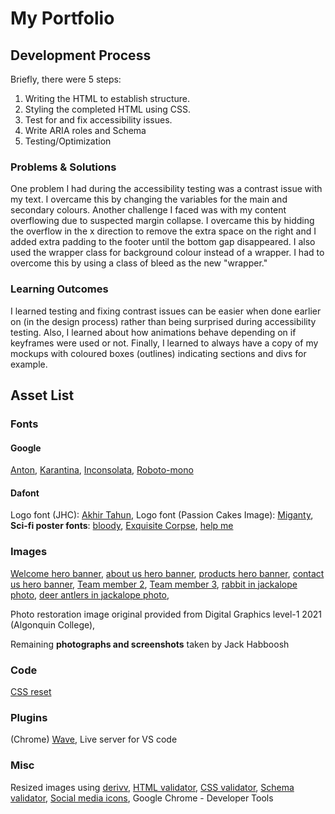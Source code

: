 # My Portfolio
## Development Process
Briefly, there were 5 steps:
1. Writing the HTML to establish structure. 
2. Styling the completed HTML using CSS.
3. Test for and fix accessibility issues.
4. Write ARIA roles and Schema
5. Testing/Optimization

### Problems & Solutions
One problem I had during the accessibility testing was a contrast issue with my text. I overcame this by changing the variables for the main and secondary colours. Another challenge I faced was with my content overflowing due to suspected margin collapse. I overcame this by hidding the overflow in the x direction to remove the extra space on the right and I added extra padding to the footer until the bottom gap disappeared. I also used the wrapper class for background colour instead of a wrapper. I had to overcome this by using a class of bleed as the new "wrapper."

### Learning Outcomes
I learned testing and fixing contrast issues can be easier when done earlier on (in the design process) rather than being surprised during accessibility testing. Also, I learned about how animations behave depending on if keyframes were used or not. Finally, I learned to always have a copy of my mockups with coloured boxes (outlines) indicating sections and divs for example. 

## Asset List
### Fonts
#### Google
[Anton](https://fonts.adobe.com/fonts/anton),
[Karantina](https://fonts.google.com/specimen/Karantina),
[Inconsolata](https://fonts.google.com/specimen/Inconsolata),
[Roboto-mono](https://fonts.google.com/specimen/Roboto+Mono)
#### Dafont
Logo font (JHC): [Akhir Tahun](https://www.dafont.com/a-akhir-tahun.font?text=JHC),
Logo font (Passion Cakes Image): [Miganty](https://www.dafont.com/miganty.font?text=Passion+Cakes),
**Sci-fi poster fonts**:
[bloody](https://www.dafont.com/bloody.font?l[]=10&l[]=1&text=Mutation+Madness),
[Exquisite Corpse](https://www.dafont.com/exquisite-corpse.font?l[]=10&l[]=1&text=Who%27s+next%3F),
[help me](https://www.dafont.com/help-me.font?text=Nobody+is+safe&l[]=10&l[]=1&back=theme)

### Images
[Welcome hero banner](https://unsplash.com/photos/qC2n6RQU4Vw), 
[about us hero banner](https://unsplash.com/photos/vbxyFxlgpjM),
[products hero banner](https://unsplash.com/photos/WHWYBmtn3_0),
[contact us hero banner](https://unsplash.com/photos/505eectW54k),
[Team member 2](https://unsplash.com/photos/8GfQiuphIq0),
[Team member 3](https://unsplash.com/photos/tAvpDE7fXgY),
[rabbit in jackalope photo](http://www.kyforward.com/wp-content/uploads/2016/03/eastern-cottontail.jpg),
[deer antlers in jackalope photo](http://www.kyforward.com/wp-content/uploads/2016/03/eastern-cottontail.jpg),

Photo restoration image original provided from Digital Graphics level-1 2021 (Algonquin College),

Remaining **photographs and screenshots** taken by Jack Habboosh

### Code
[CSS reset](http://meyerweb.com/eric/tools/css/reset/)

### Plugins
(Chrome) [Wave](https://wave.webaim.org/extension/), 
Live server for VS code

### Misc
Resized images using [derivv](https://derivv.com/),
[HTML validator](https://validator.w3.org/),
[CSS validator](https://jigsaw.w3.org/css-validator/),
[Schema validator](https://validator.schema.org/),
[Social media icons](https://elfsight.com/),
Google Chrome - Developer Tools